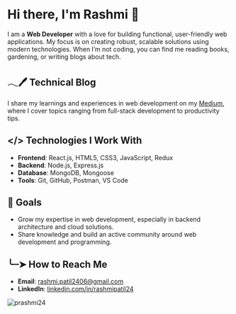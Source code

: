 # Hi there, I'm Rashmi 👋

I am a **Web Developer** with a love for building functional, user-friendly web applications. My focus is on creating robust, scalable solutions using modern technologies. When I’m not coding, you can find me reading books, gardening, or writing blogs about tech.

## 𓂃🖊 Technical Blog
I share my learnings and experiences in web development on my [Medium](https://medium.com/@rashmipatil24), where I cover topics ranging from full-stack development to productivity tips.

## </> Technologies I Work With
- **Frontend**: React.js, HTML5, CSS3, JavaScript, Redux
- **Backend**: Node.js, Express.js
- **Database**: MongoDB, Mongoose
- **Tools**: Git, GitHub, Postman, VS Code

## 🏁 Goals
- Grow my expertise in web development, especially in backend architecture and cloud solutions.
- Share knowledge and build an active community around web development and programming.

## ╰┈➤ How to Reach Me
- **Email**: rashmi.patil2406@gmail.com
- **LinkedIn**: [linkedin.com/in/rashmipatil24](https://linkedin.com/in/rashmipatil24)

<p><img align="center" src="https://github-readme-streak-stats.herokuapp.com/?user=prashmi24&" alt="prashmi24" /></p>
